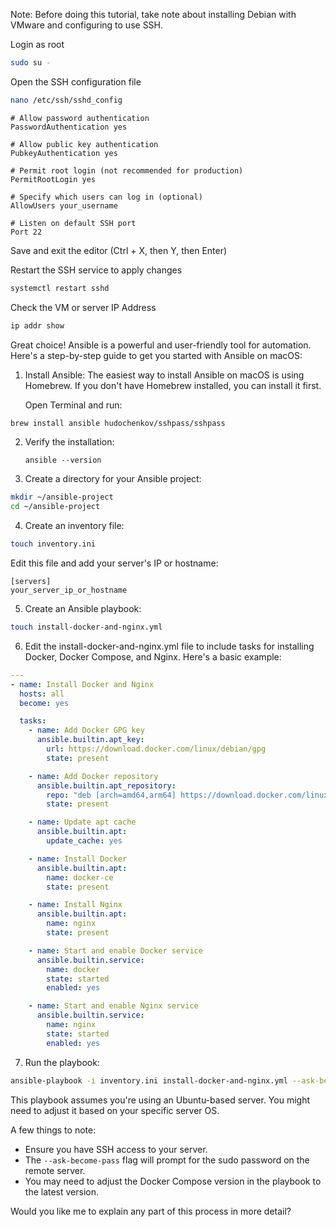 Note: Before doing this tutorial, take note about installing Debian with VMware and configuring to use SSH.

Login as root

```sh
sudo su -
```

Open the SSH configuration file

```sh
nano /etc/ssh/sshd_config
```

```
# Allow password authentication
PasswordAuthentication yes

# Allow public key authentication
PubkeyAuthentication yes

# Permit root login (not recommended for production)
PermitRootLogin yes

# Specify which users can log in (optional)
AllowUsers your_username

# Listen on default SSH port
Port 22
```

Save and exit the editor (Ctrl + X, then Y, then Enter)

Restart the SSH service to apply changes

```sh
systemctl restart sshd
```

Check the VM or server IP Address

```sh
ip addr show
```

Great choice! Ansible is a powerful and user-friendly tool for automation. Here's a step-by-step guide to get you started with Ansible on macOS:

1. Install Ansible:
   The easiest way to install Ansible on macOS is using Homebrew. If you don't have Homebrew installed, you can install it first.

   Open Terminal and run:

```sh
brew install ansible hudochenkov/sshpass/sshpass
```

2. Verify the installation:
   ```
   ansible --version
   ```

3. Create a directory for your Ansible project:

```sh
mkdir ~/ansible-project
cd ~/ansible-project
```

4. Create an inventory file:

```sh
touch inventory.ini
```
   Edit this file and add your server's IP or hostname:
   ```
   [servers]
   your_server_ip_or_hostname
   ```

5. Create an Ansible playbook:

```sh
touch install-docker-and-nginx.yml
```

6. Edit the install-docker-and-nginx.yml file to include tasks for installing Docker, Docker Compose, and Nginx. Here's a basic example:

   
```yaml
---
- name: Install Docker and Nginx
  hosts: all
  become: yes

  tasks:
    - name: Add Docker GPG key
      ansible.builtin.apt_key:
        url: https://download.docker.com/linux/debian/gpg
        state: present

    - name: Add Docker repository
      ansible.builtin.apt_repository:
        repo: "deb [arch=amd64,arm64] https://download.docker.com/linux/debian {{ ansible_distribution_release }} stable"
        state: present

    - name: Update apt cache
      ansible.builtin.apt:
        update_cache: yes

    - name: Install Docker
      ansible.builtin.apt:
        name: docker-ce
        state: present

    - name: Install Nginx
      ansible.builtin.apt:
        name: nginx
        state: present

    - name: Start and enable Docker service
      ansible.builtin.service:
        name: docker
        state: started
        enabled: yes

    - name: Start and enable Nginx service
      ansible.builtin.service:
        name: nginx
        state: started
        enabled: yes
```

7. Run the playbook:

```sh
ansible-playbook -i inventory.ini install-docker-and-nginx.yml --ask-become-pass
```

This playbook assumes you're using an Ubuntu-based server. You might need to adjust it based on your specific server OS.

A few things to note:
- Ensure you have SSH access to your server.
- The `--ask-become-pass` flag will prompt for the sudo password on the remote server.
- You may need to adjust the Docker Compose version in the playbook to the latest version.

Would you like me to explain any part of this process in more detail?
